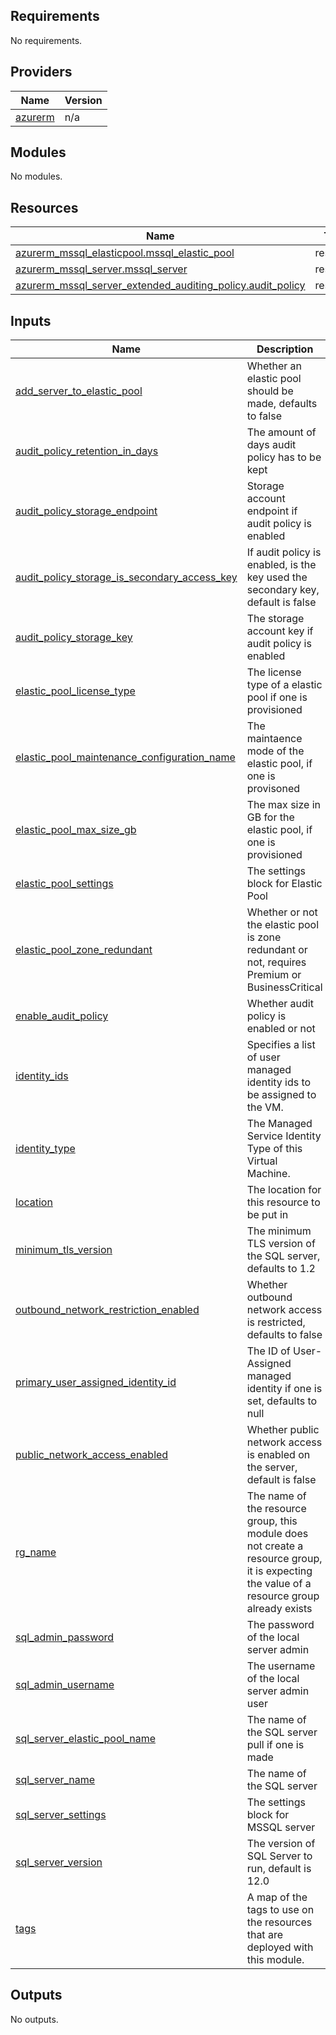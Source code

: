 ## Requirements

No requirements.

## Providers

| Name | Version |
|------|---------|
| <a name="provider_azurerm"></a> [azurerm](#provider\_azurerm) | n/a |

## Modules

No modules.

## Resources

| Name | Type |
|------|------|
| [azurerm_mssql_elasticpool.mssql_elastic_pool](https://registry.terraform.io/providers/hashicorp/azurerm/latest/docs/resources/mssql_elasticpool) | resource |
| [azurerm_mssql_server.mssql_server](https://registry.terraform.io/providers/hashicorp/azurerm/latest/docs/resources/mssql_server) | resource |
| [azurerm_mssql_server_extended_auditing_policy.audit_policy](https://registry.terraform.io/providers/hashicorp/azurerm/latest/docs/resources/mssql_server_extended_auditing_policy) | resource |

## Inputs

| Name | Description | Type | Default | Required |
|------|-------------|------|---------|:--------:|
| <a name="input_add_server_to_elastic_pool"></a> [add\_server\_to\_elastic\_pool](#input\_add\_server\_to\_elastic\_pool) | Whether an elastic pool should be made, defaults to false | `bool` | `false` | no |
| <a name="input_audit_policy_retention_in_days"></a> [audit\_policy\_retention\_in\_days](#input\_audit\_policy\_retention\_in\_days) | The amount of days audit policy has to be kept | `number` | `7` | no |
| <a name="input_audit_policy_storage_endpoint"></a> [audit\_policy\_storage\_endpoint](#input\_audit\_policy\_storage\_endpoint) | Storage account endpoint if audit policy is enabled | `string` | `null` | no |
| <a name="input_audit_policy_storage_is_secondary_access_key"></a> [audit\_policy\_storage\_is\_secondary\_access\_key](#input\_audit\_policy\_storage\_is\_secondary\_access\_key) | If audit policy is enabled, is the key used the secondary key, default is false | `bool` | `false` | no |
| <a name="input_audit_policy_storage_key"></a> [audit\_policy\_storage\_key](#input\_audit\_policy\_storage\_key) | The storage account key if audit policy is enabled | `string` | `null` | no |
| <a name="input_elastic_pool_license_type"></a> [elastic\_pool\_license\_type](#input\_elastic\_pool\_license\_type) | The license type of a elastic pool if one is provisioned | `string` | `null` | no |
| <a name="input_elastic_pool_maintenance_configuration_name"></a> [elastic\_pool\_maintenance\_configuration\_name](#input\_elastic\_pool\_maintenance\_configuration\_name) | The maintaence mode of the elastic pool, if one is provisoned | `string` | `null` | no |
| <a name="input_elastic_pool_max_size_gb"></a> [elastic\_pool\_max\_size\_gb](#input\_elastic\_pool\_max\_size\_gb) | The max size in GB for the elastic pool, if one is provisioned | `string` | `null` | no |
| <a name="input_elastic_pool_settings"></a> [elastic\_pool\_settings](#input\_elastic\_pool\_settings) | The settings block for Elastic Pool | `any` | `{}` | no |
| <a name="input_elastic_pool_zone_redundant"></a> [elastic\_pool\_zone\_redundant](#input\_elastic\_pool\_zone\_redundant) | Whether or not the elastic pool is zone redundant or not, requires Premium or BusinessCritical | `bool` | `null` | no |
| <a name="input_enable_audit_policy"></a> [enable\_audit\_policy](#input\_enable\_audit\_policy) | Whether audit policy is enabled or not | `bool` | `false` | no |
| <a name="input_identity_ids"></a> [identity\_ids](#input\_identity\_ids) | Specifies a list of user managed identity ids to be assigned to the VM. | `list(string)` | `[]` | no |
| <a name="input_identity_type"></a> [identity\_type](#input\_identity\_type) | The Managed Service Identity Type of this Virtual Machine. | `string` | `""` | no |
| <a name="input_location"></a> [location](#input\_location) | The location for this resource to be put in | `string` | n/a | yes |
| <a name="input_minimum_tls_version"></a> [minimum\_tls\_version](#input\_minimum\_tls\_version) | The minimum TLS version of the SQL server, defaults to 1.2 | `string` | `"1.2"` | no |
| <a name="input_outbound_network_restriction_enabled"></a> [outbound\_network\_restriction\_enabled](#input\_outbound\_network\_restriction\_enabled) | Whether outbound network access is restricted, defaults to false | `bool` | `false` | no |
| <a name="input_primary_user_assigned_identity_id"></a> [primary\_user\_assigned\_identity\_id](#input\_primary\_user\_assigned\_identity\_id) | The ID of User-Assigned managed identity if one is set, defaults to null | `string` | `null` | no |
| <a name="input_public_network_access_enabled"></a> [public\_network\_access\_enabled](#input\_public\_network\_access\_enabled) | Whether public network access is enabled on the server, default is false | `bool` | `false` | no |
| <a name="input_rg_name"></a> [rg\_name](#input\_rg\_name) | The name of the resource group, this module does not create a resource group, it is expecting the value of a resource group already exists | `string` | n/a | yes |
| <a name="input_sql_admin_password"></a> [sql\_admin\_password](#input\_sql\_admin\_password) | The password of the local server admin | `string` | n/a | yes |
| <a name="input_sql_admin_username"></a> [sql\_admin\_username](#input\_sql\_admin\_username) | The username of the local server admin user | `string` | n/a | yes |
| <a name="input_sql_server_elastic_pool_name"></a> [sql\_server\_elastic\_pool\_name](#input\_sql\_server\_elastic\_pool\_name) | The name of the SQL server pull if one is made | `string` | `null` | no |
| <a name="input_sql_server_name"></a> [sql\_server\_name](#input\_sql\_server\_name) | The name of the SQL server | `string` | n/a | yes |
| <a name="input_sql_server_settings"></a> [sql\_server\_settings](#input\_sql\_server\_settings) | The settings block for MSSQL server | `any` | `{}` | no |
| <a name="input_sql_server_version"></a> [sql\_server\_version](#input\_sql\_server\_version) | The version of SQL Server to run, default is 12.0 | `string` | `"12.0"` | no |
| <a name="input_tags"></a> [tags](#input\_tags) | A map of the tags to use on the resources that are deployed with this module. | `map(string)` | <pre>{<br>  "source": "terraform"<br>}</pre> | no |

## Outputs

No outputs.
